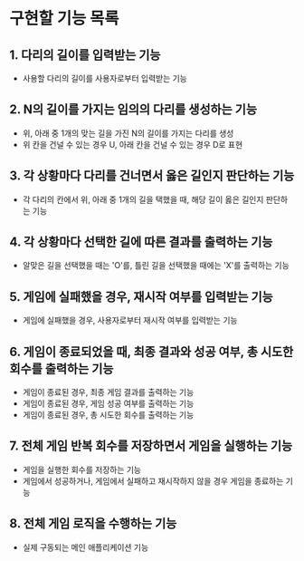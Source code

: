 # 구현할 기능 목록

## 1. 다리의 길이를 입력받는 기능
- 사용할 다리의 길이를 사용자로부터 입력받는 기능

## 2. N의 길이를 가지는 임의의 다리를 생성하는 기능
- 위, 아래 중 1개의 맞는 길을 가진 N의 길이를 가지는 다리를 생성
- 위 칸을 건널 수 있는 경우 U, 아래 칸을 건널 수 있는 경우 D로 표현

## 3. 각 상황마다 다리를 건너면서 옳은 길인지 판단하는 기능
- 각 다리의 칸에서 위, 아래 중 1개의 길을 택했을 때, 해당 길이 옳은 길인지 판단하는 기능

## 4. 각 상황마다 선택한 길에 따른 결과를 출력하는 기능
- 알맞은 길을 선택했을 때는 'O'를, 틀린 길을 선택했을 때에는 'X'를 출력하는 기능

## 5. 게임에 실패했을 경우, 재시작 여부를 입력받는 기능
- 게임에 실패했을 경우, 사용자로부터 재시작 여부를 입력받는 기능

## 6. 게임이 종료되었을 때, 최종 결과와 성공 여부, 총 시도한 회수를 출력하는 기능
- 게임이 종료된 경우, 최종 게임 결과를 출력하는 기능
- 게임이 종료된 경우, 게임 성공 여부를 출력하는 기능
- 게임이 종료된 경우, 총 시도한 회수를 출력하는 기능

## 7. 전체 게임 반복 회수를 저장하면서 게임을 실행하는 기능
- 게임을 실행한 회수를 저장하는 기능
- 게임에서 성공하거나, 게임에서 실패하고 재시작하지 않을 경우 게임을 종료하는 기능

## 8. 전체 게임 로직을 수행하는 기능
- 실제 구동되는 메인 애플리케이션 기능